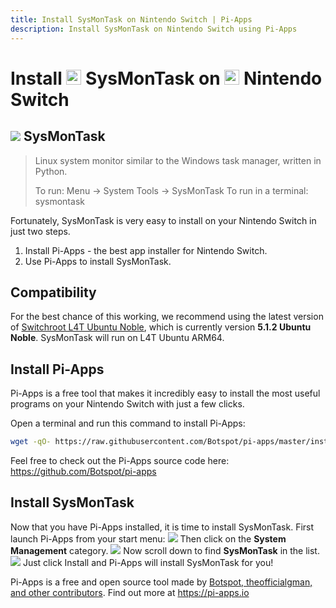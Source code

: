 ```yaml
---
title: Install SysMonTask on Nintendo Switch | Pi-Apps
description: Install SysMonTask on Nintendo Switch using Pi-Apps
---
```

<div class="simple-install-content content">

# Install <img src="/img/app-icons/SysMonTask/icon-64.png" height=24> SysMonTask on <img src=/img/other-icons/switch-icon.svg height=24> Nintendo Switch

## <img src="/img/app-icons/SysMonTask/icon-64.png"> SysMonTask
> Linux system monitor similar to the Windows task manager, written in Python.
> 
> To run: Menu -> System Tools -> SysMonTask
> To run in a terminal: sysmontask

Fortunately, SysMonTask is very easy to install on your Nintendo Switch in just two steps.
1. Install Pi-Apps - the best app installer for Nintendo Switch.
2. Use Pi-Apps to install SysMonTask.
</div>
<div class="simple-install-content content">

## Compatibility
For the best chance of this working, we recommend using the latest version of [Switchroot L4T Ubuntu Noble](https://wiki.switchroot.org/wiki/linux/l4t-ubuntu-noble-installation-guide), which is currently version **5.1.2 Ubuntu Noble**.
SysMonTask will run on L4T Ubuntu ARM64.
</div>
<div class="simple-install-content content">

## Install Pi-Apps

Pi-Apps is a free tool that makes it incredibly easy to install the most useful programs on your Nintendo Switch with just a few clicks.

Open a terminal and run this command to install Pi-Apps:
```bash
wget -qO- https://raw.githubusercontent.com/Botspot/pi-apps/master/install | bash
```
Feel free to check out the Pi-Apps source code here: https://github.com/Botspot/pi-apps
</div>
<div class="simple-install-content content">

## Install SysMonTask

Now that you have Pi-Apps installed, it is time to install SysMonTask.
First launch Pi-Apps from your start menu:
<img src="/img/start-menu.png">
Then click on the <b>System Management</b> category.
<img src="/img/category-selections/System Management.png">
Now scroll down to find <b>SysMonTask</b> in the list.
<img src="/img/app-icons/SysMonTask/app-selection.png">
Just click Install and Pi-Apps will install SysMonTask for you!
</div>
<div class="simple-install-content content">

Pi-Apps is a free and open source tool made by [Botspot, theofficialgman, and other contributors](/about/#contributors). Find out more at https://pi-apps.io
</div>
